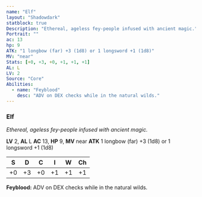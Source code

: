 ```yaml
---
name: "Elf"
layout: "Shadowdark"
statblock: true
Description: "Ethereal, ageless fey-people infused with ancient magic."
Portrait: ""
ac: 13
hp: 9
ATK: "1 longbow (far) +3 (1d8) or 1 longsword +1 (1d8)"
MV: "near"
Stats: [+0, +3, +0, +1, +1, +1]
AL: L
LV: 2
Source: "Core"
Abilities:
  - name: "Feyblood"
    desc: "ADV on DEX checks while in the natural wilds."
---
```


### Elf

_Ethereal, ageless fey-people infused with ancient magic._

**LV** 2, **AL** L
**AC** 13, **HP** 9, **MV** near
**ATK** 1 longbow (far) +3 (1d8) or 1 longsword +1 (1d8)

|  S  |  D  |  C  |  I  |  W  |  Ch  |
|:---:|:---:|:---:|:---:|:---:|:----:|
| +0 | +3 | +0 | +1 | +1 | +1 |

**Feyblood:** ADV on DEX checks while in the natural wilds.

